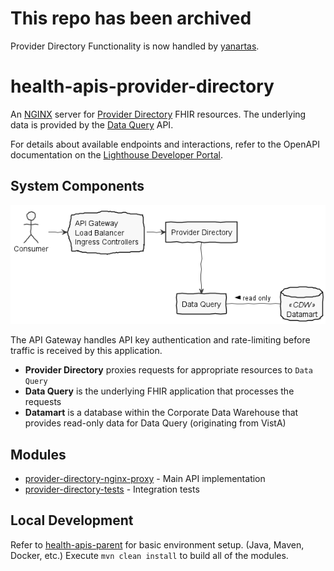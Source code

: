 # This repo has been archived

Provider Directory Functionality is now handled by [yanartas](https://github.com/department-of-veterans-affairs/health-apis-yanartas).

# health-apis-provider-directory

An [NGINX](https://www.nginx.com) server for
[Provider Directory](http://hl7.org/fhir/us/davinci-pdex-plan-net/index.html) FHIR resources.
The underlying data is provided by the [Data Query](https://github.com/department-of-veterans-affairs/health-apis-data-query) API.

For details about available endpoints and interactions, refer to the
OpenAPI documentation on the
[Lighthouse Developer Portal](https://sandbox-api.va.gov/services/provider-directory/v0/r4/openapi.json).

## System Components

![components](src/plantuml/components.png)

The API Gateway handles API key authentication and rate-limiting before traffic is received by this application.

- **Provider Directory** proxies requests for appropriate resources to `Data Query`
- **Data Query** is the underlying FHIR application that processes the requests
- **Datamart** is a database within the Corporate Data Warehouse that provides
  read-only data for Data Query (originating from VistA)

## Modules

- [provider-directory-nginx-proxy](provider-directory-nginx-proxy/README.md) - Main API implementation
- [provider-directory-tests](provider-directory-tests/README.md) - Integration tests

## Local Development

Refer to [health-apis-parent](https://github.com/department-of-veterans-affairs/health-apis-parent)
for basic environment setup. (Java, Maven, Docker, etc.)
Execute `mvn clean install` to build all of the modules.
